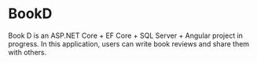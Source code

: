 # BookD
Book D is an ASP.NET Core + EF Core + SQL Server + Angular project in progress. In this application, users can write book reviews and share them with others.
